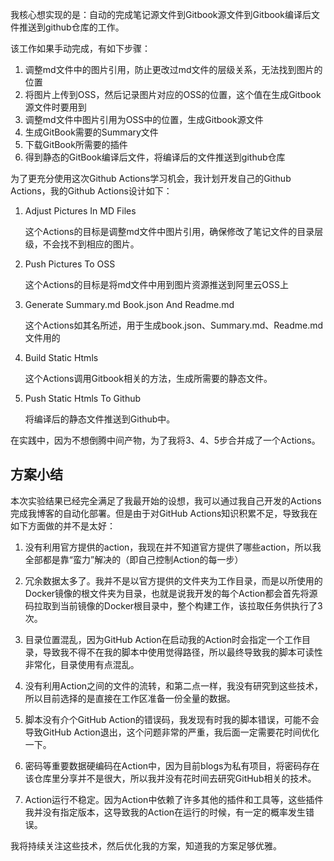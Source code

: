 我核心想实现的是：自动的完成笔记源文件到Gitbook源文件到Gitbook编译后文件推送到github仓库的工作。

该工作如果手动完成，有如下步骤：

1. 调整md文件中的图片引用，防止更改过md文件的层级关系，无法找到图片的位置
2. 将图片上传到OSS，然后记录图片对应的OSS的位置，这个值在生成Gitbook源文件时要用到
3. 调整md文件中图片引用为OSS中的位置，生成Gitbook源文件
4. 生成GitBook需要的Summary文件
5. 下载GitBook所需要的插件
6. 得到静态的GitBook编译后文件，将编译后的文件推送到github仓库

为了更充分使用这次Github Actions学习机会，我计划开发自己的Github Actions，我的Github Actions设计如下：

1. Adjust Pictures In MD Files
   
   这个Actions的目标是调整md文件中图片引用，确保修改了笔记文件的目录层级，不会找不到相应的图片。

2. Push Pictures To OSS
   
   这个Actions的目标是将md文件中用到图片资源推送到阿里云OSS上

3. Generate Summary.md Book.json And Readme.md
   
   这个Actions如其名所述，用于生成book.json、Summary.md、Readme.md文件用的

4. Build Static Htmls
   
   这个Actions调用Gitbook相关的方法，生成所需要的静态文件。

5. Push Static Htmls To Github
   
   将编译后的静态文件推送到Github中。

在实践中，因为不想倒腾中间产物，为了我将3、4、5步合并成了一个Actions。

## 方案小结

本次实验结果已经完全满足了我最开始的设想，我可以通过我自己开发的Actions完成我博客的自动化部署。但是由于对GitHub Actions知识积累不足，导致我在如下方面做的并不是太好：

1. 没有利用官方提供的action，我现在并不知道官方提供了哪些action，所以我全部都是靠“蛮力”解决的（即自己控制Action的每一步）

2. 冗余数据太多了。我并不是以官方提供的文件夹为工作目录，而是以所使用的Docker镜像的根文件夹为目录，也就是说我开发的每个Action都会首先将源码拉取到当前镜像的Docker根目录中，整个构建工作，该拉取任务供执行了3次。

3. 目录位置混乱，因为GitHub Action在启动我的Action时会指定一个工作目录，导致我不得不在我的脚本中使用觉得路径，所以最终导致我的脚本可读性非常化，目录使用有点混乱。

4. 没有利用Action之间的文件的流转，和第二点一样，我没有研究到这些技术，所以目前选择的是直接在工作区准备一份全量的数据。

5. 脚本没有介个GitHub Action的错误码，我发现有时我的脚本错误，可能不会导致GitHub Action退出，这个问题非常的严重，我后面一定需要花时间优化一下。

6. 密码等重要数据硬编码在Action中，因为目前blogs为私有项目，将密码存在该仓库里分享并不是很大，所以我并没有花时间去研究GitHub相关的技术。

7. Action运行不稳定。因为Action中依赖了许多其他的插件和工具等，这些插件我并没有指定版本，这导致我的Action在运行的时候，有一定的概率发生错误。

我将持续关注这些技术，然后优化我的方案，知道我的方案足够优雅。